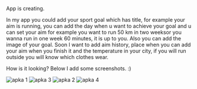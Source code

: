 App is creating.

In my app you could add your sport goal which has title, for example your aim is running, you can add the day when u want to achieve your goal and u can set your aim for example you want to run 50 km in two weeksor you wanna run in one week 60 minutes, it is up to you. Also you can add the image of your goal.
Soon I want to add aim history, place when you can add your aim when you finish it and the temperature in your city, if you will run outside you will know which clothes wear.

How is it looking? Below I add some screenshots. :)


![apka 1](https://user-images.githubusercontent.com/100992112/171197587-d1ca15ac-e759-4537-bbaa-8297b4062c05.jpg)
![apka 3](https://user-images.githubusercontent.com/100992112/171796458-b7ff49f3-eda2-4e33-968a-9471af156bd0.png)
![apka 2](https://user-images.githubusercontent.com/100992112/171197630-a04502a7-a070-401a-a7b0-cab66b21ec69.png)
![apka 4](https://user-images.githubusercontent.com/100992112/171796471-d76d5e3b-d44c-4fb7-941c-7c805e19425e.png)

